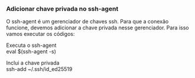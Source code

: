 
### Adicionar chave privada no ssh-agent

O ssh-agent é um gerenciador de chaves ssh. Para que a conexão funcione, devemos adicionar a chave privada nesse gerenciador. Para isso vamos executar os códigos:

Executa o ssh-agent <br>
eval $(ssh-agent -s)

Inclui a chave privada <br>
ssh-add ~/.ssh/id_ed25519
